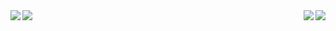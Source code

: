 <img align="left" class="col-6" src="https://github-readme-stats.vercel.app/api?username=drypycode&count_private=true&theme=vue-dark">

<img align="right" class="col-6" src="https://github-readme-stats.vercel.app/api/top-langs/?username=drypycode&count_private=true&layout=compact&theme=vue-dark">

<img align="left" src="https://github-readme-stats.vercel.app/api/pin/?username=drypycode&repo=s3-music-server&theme=vue-dark">

<img align="right" src="https://github-readme-stats.vercel.app/api/pin/?username=drypycode&repo=zelle-python&theme=vue-dark">

<!--
**drypycode/drypycode** is a ✨ _special_ ✨ repository because its `README.md` (this file) appears on your GitHub profile.

Here are some ideas to get you started:

- 🔭 I’m currently working on ...
- 🌱 I’m currently learning ...
- 👯 I’m looking to collaborate on ...
- 🤔 I’m looking for help with ...
- 💬 Ask me about ...
- 📫 How to reach me: ...
- 😄 Pronouns: ...
- ⚡ Fun fact: ...
-->
